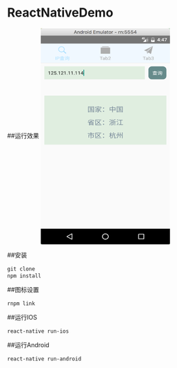 # ReactNativeDemo

##运行效果
<img src="./screenshot/1.png" width = "300" height = "500"  align=center />

##安装
```
git clone 
npm install
```
##图标设置
```
rnpm link
```
##运行IOS
```
react-native run-ios
```
##运行Android
```
react-native run-android
```

